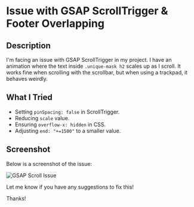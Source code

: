 # Issue with GSAP ScrollTrigger & Footer Overlapping

## Description
I'm facing an issue with GSAP ScrollTrigger in my project. I have an animation where the text inside `.unique-mask h2` scales up as I scroll. It works fine when scrolling with the scrollbar, but when using a trackpad, it behaves weirdly.

## What I Tried
- Setting `pinSpacing: false` in ScrollTrigger.
- Reducing `scale` value.
- Ensuring `overflow-x: hidden` in CSS.
- Adjusting `end: "+=1500"` to a smaller value.

## Screenshot
Below is a screenshot of the issue:

![GSAP Scroll Issue](Screenshot-2025-02-17-105543.png)

Let me know if you have any suggestions to fix this!

Thanks!
